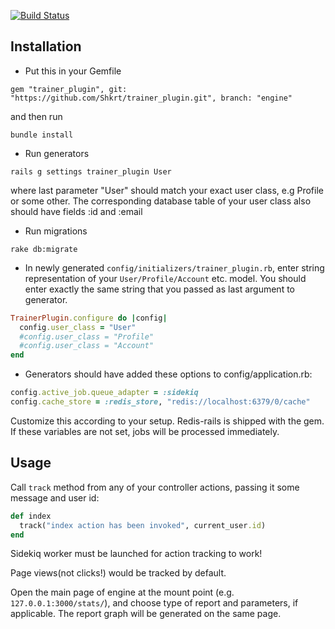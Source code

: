 [![Build Status](https://travis-ci.org/Shkrt/trainer_plugin.svg?branch=engine)](https://travis-ci.org/Shkrt/trainer_plugin)

## Installation

- Put this in your Gemfile

`gem "trainer_plugin", git: "https://github.com/Shkrt/trainer_plugin.git", branch: "engine"`

and then run

`bundle install`

- Run generators

`rails g settings trainer_plugin User`

where last parameter "User" should match your exact user class, e.g Profile or some other. The corresponding database table of your user class also should have fields :id and :email

- Run migrations

`rake db:migrate`

- In newly generated `config/initializers/trainer_plugin.rb`, enter string representation of your `User/Profile/Account` etc. model. You should enter exactly the same string that you passed as last argument to generator.

```ruby
TrainerPlugin.configure do |config|
  config.user_class = "User"
  #config.user_class = "Profile"
  #config.user_class = "Account"
end
```

- Generators should have added these options to config/application.rb:

```ruby
config.active_job.queue_adapter = :sidekiq
config.cache_store = :redis_store, "redis://localhost:6379/0/cache"
```

Customize this according to your setup. Redis-rails is shipped with the gem. If these variables are not set, jobs will be processed immediately.
## Usage

Call `track` method from any of your controller actions, passing it some message and user id:

```ruby
def index
  track("index action has been invoked", current_user.id)
end
```

Sidekiq worker must be launched for action tracking to work!

Page views(not clicks!) would be tracked by default.

Open the main page of engine at the mount point (e.g. `127.0.0.1:3000/stats/`), and choose type of report and parameters, if applicable. The report graph will be generated on the same page.
